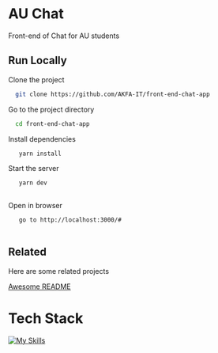 
# AU Chat 

Front-end of Chat for AU students


## Run Locally

Clone the project

```bash
  git clone https://github.com/AKFA-IT/front-end-chat-app
```

Go to the project directory

```bash
  cd front-end-chat-app
```

Install dependencies

```bash
   yarn install
```

Start the server

```bash
   yarn dev
  
```
Open in browser
```bash
   go to http://localhost:3000/#
  
```


## Related

Here are some related projects

[Awesome README](https://github.com/matiassingers/awesome-readme)


# Tech Stack
[![My Skills](https://skillicons.dev/icons?i=react,vite,ts,redux,scss,mui&perline=3)](https://skillicons.dev)